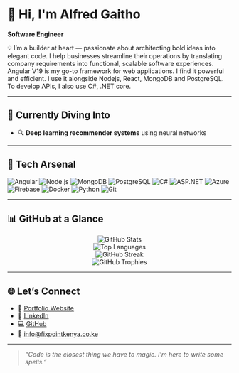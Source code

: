 # 👋 Hi, I'm Alfred Gaitho

**Software Engineer**

💡 I’m a builder at heart — passionate about architecting bold ideas into elegant code. I help businesses streamline their operations by translating company requirements into functional, scalable software experiences. Angular V19 is my go-to framework for web applications. I find it powerful and efficient. I use it alongside Nodejs, React, MongoDB and PostgreSQL. To develop APIs, I also use C#, .NET core.

---

## 🧠 Currently Diving Into

- 🔍 **Deep learning recommender systems** using neural networks  


---

## 🔧 Tech Arsenal

![Angular](https://img.shields.io/badge/-Angular-DD0031?style=flat-square&logo=angular&logoColor=white)
![Node.js](https://img.shields.io/badge/-Node.js-339933?style=flat-square&logo=node.js&logoColor=white)
![MongoDB](https://img.shields.io/badge/-MongoDB-47A248?style=flat-square&logo=mongodb&logoColor=white)
![PostgreSQL](https://img.shields.io/badge/-PostgreSQL-336791?style=flat-square&logo=postgresql&logoColor=white)
![C#](https://img.shields.io/badge/-CSharp-239120?style=flat-square&logo=c-sharp&logoColor=white)
![ASP.NET](https://img.shields.io/badge/-ASP.NET-512BD4?style=flat-square&logo=dotnet&logoColor=white)
![Azure](https://img.shields.io/badge/-Azure-0078D4?style=flat-square&logo=microsoft-azure&logoColor=white)
![Firebase](https://img.shields.io/badge/-Firebase-FFCA28?style=flat-square&logo=firebase&logoColor=black)
![Docker](https://img.shields.io/badge/-Docker-2496ED?style=flat-square&logo=docker&logoColor=white)
![Python](https://img.shields.io/badge/-Python-3776AB?style=flat-square&logo=python&logoColor=white)
![Git](https://img.shields.io/badge/-Git-F05032?style=flat-square&logo=git&logoColor=white)

---

## 📊 GitHub at a Glance

<p align="center">
  <!-- Total Stats -->
  <img src="https://github-readme-stats.vercel.app/api?username=alfred32-dev&show_icons=true&theme=default&count_private=true&hide=contribs" alt="GitHub Stats" />

  <br/>

  <!-- Top Languages -->
  <img src="https://github-readme-stats.vercel.app/api/top-langs/?username=alfred32-dev&layout=compact&langs_count=6&theme=default" alt="Top Languages" />

  <br/>

  <!-- GitHub Streak -->
  <img src="https://github-readme-streak-stats.herokuapp.com/?user=alfred32-dev&theme=default" alt="GitHub Streak" />

  <br/>

  <!-- GitHub Trophies -->
  <img src="https://github-profile-trophy.vercel.app/?username=alfred32-dev&theme=flat&no-frame=true&column=4" alt="GitHub Trophies" />
</p>


---

## 🌐 Let’s Connect

- 🔗 [Portfolio Website](https://alfred32-portfolio.netlify.app)
- 💼 [LinkedIn](https://www.linkedin.com/in/gaithoalfred)
- 💻 [GitHub](https://github.com/alfred32-dev)
- 📧 [info@fixpointkenya.co.ke](mailto:info@fixpointkenya.co.ke)

---

> _“Code is the closest thing we have to magic. I’m here to write some spells.”_

